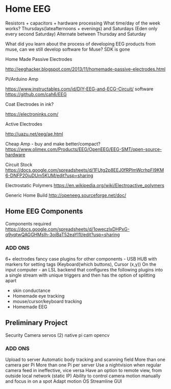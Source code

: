 # Home EEG

Resistors + capacitors + hardware processing
What time/day of the week works?
  Thursdays(lateafternoons + evenings) and Saturdays (Eden only every second Saturday)
      Alternate between Thursday and Saturday

What did you learn about the process of developing EEG products from muse, can we still develop software for Muse? SDK is gone

Home Made Passive Electrodes

http://eeghacker.blogspot.com/2013/11/homemade-passive-electrodes.html

Pi/Arduino Amp

https://www.instructables.com/id/DIY-EEG-and-ECG-Circuit/ 
software https://github.com/cah6/EEG

Coat Electrodes in ink?

https://electroninks.com/

Active Electrodes

http://uazu.net/eeg/ae.html

Cheap Amp - buy and make better/compact?
https://www.olimex.com/Products/EEG/OpenEEG/EEG-SMT/open-source-hardware

Circuit Stock
https://docs.google.com/spreadsheets/d/1FUtg2p8EEJ0fRPImWcrhpFI9KM6-DNFP20juDUm5KUM/edit?usp=sharing 

Electrostatic Polymers
https://en.wikipedia.org/wiki/Electroactive_polymers

Generic Home Build
http://openeeg.sourceforge.net/doc/

## Home EEG Components
Components required
https://docs.google.com/spreadsheets/d/1oweczlxDHPxG-q9yqtwQAGGHMsIh-3ojBaT52eaYI1I/edit?usp=sharing


### ADD ONS
6+ electrodes
fancy case
plugins for other components - USB HUB with markers for setting tags (Keyboard(which buttons), Cursor (x,y)) 
On the input computer - an LSL backend that configures the following plugins into a single stream with unique triggers and then has the option of splitting apart
- skin conductance
- Homemade eye tracking
- mouse/cursor/keyboard tracking
- Homemade EEG

## Preliminary Project
Security Camera
servos (2)
native pi cam
opencv

### ADD ONS
Upload to server
Automatic body tracking and scanning field
More than one camera per Pi
More than one Pi per server
Use a nightvision when regular camera feed in ineffective, vice versa
Have an option to remote view, from outside local network (static IP)
Ability to control camera motion manually and focus in on a spot
Adapt motion OS
Streamline GUI
